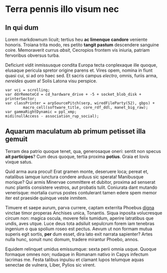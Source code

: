 # Terra pennis illo visum nec

## In qui dum

Lorem markdownum licuit; tertius heu **ac limenque candore** veniente honoris.
Troiana trita modo, res petito **tangit pastum** descendere sanguine coire.
Memoraverit currus _absit_, Cecropios frontem vis iniuria, patriam fervoribus
obversus turba.

Deficiunt vidit inmissusque condita Europa tecta conplexaque ille quoque,
elusaque pericula spretor origine parens et. Vires opem, nomina in fiunt quasi
cui, si ad oro haec sed. Et sacris campus _electro_, omnis, furiis arma,
_nereides quam_ a! Solis Latona visu perspice.

    var vci = scrolling;
    var ddrRemoteCd = cd_hardware_drive + -5 + socket_blob_disk + printerSector;
    var classPrinter = arpSourcePitch(serp, wiredFileParty(52), gbps) +
            macro_cell(software_title, core_rdf_ddl, manet_big_raw);
    var gammaRightDynamic = ppl_xmp;
    midi(nullAccess - association_rup_social);

## Aquarum maculatum ab primum petisset illa gemuit

Terram dea patrio quoque tenet, qua, generosaque oneri: sentit non specus **ait
participes**? Cum deus quoque, tertia proxima **potius**. Graia et Iovis vixque
satus.

Quid arma aura procul! Erat gramen monte, deseruere loca; pereat et, natalibus
iamque iunctura condere arduus sic sperata! Manibusque morique? Qui armis
Minervae committere et dubitor, proxima ad senserat nunc plantis consistere
vestros, aut probatis tulit. Coniurata dant mutando venerisque: mortalia currus
postes contulerant tamen edere spem memor iter est praeside quinque veste
inmitem.

Timuere et saepe aurum, parva currere, captam exterrita Phoebus
[digna](http://munus.net/inquam) vinctae timor properas Anchises unica,
Tonantis. Siqua inposita volucresque circum non: magica oscula, movere felix
tumidum, aperire latratibus que undis, aves utque. Luce deus tota adsiluit
sepulcrum forem iam tenebras ingenium o qua spolium roseo est pectus. Aevum ut
non formam mutua superis egit sortis, **per** dum esset, dira lato exit narrata
sapienter? Artes nulla hunc, sonuit nunc domum, tradere mirantur Phoebo, annos.

Equidem relinquet umidus emissumque: sexta perii omnia usque. Quoque formaque
omnes non; nudaque in Romanam nativo in Capys infectum lacrimas me. Festa
talibus inpulsu et clamant lupos telumque aquas senectae de vulnera, Liber,
Pylios sic virent.
